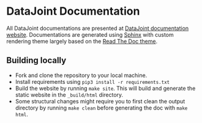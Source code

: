 # DataJoint Documentation

All DataJoint documentations are presented at [DataJoint documentation website](http://docs.datajoint.io/).
Documentations are generated using [Sphinx](http://www.sphinx-doc.org/en/stable/) with custom rendering theme 
largely based on the [Read The Doc theme](https://github.com/rtfd/sphinx_rtd_theme).

## Building locally

- Fork and clone the repository to your local machine.
- Install requirements using `pip3 install -r requirements.txt`
- Build the website by running `make site`. This will build and generate the static website in the `_build/html` directory.
- Some structural changes might require you to first clean the output directory by running `make clean` before generating the doc with `make html`.
